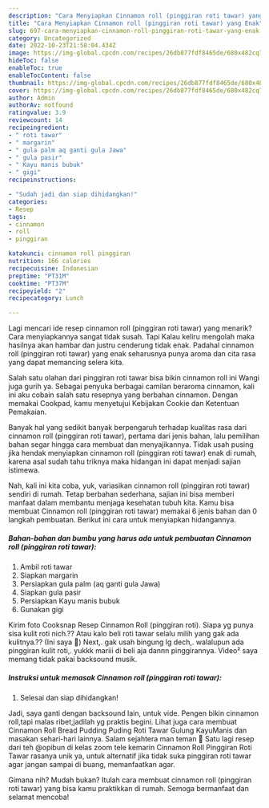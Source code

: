 ```yaml
---
description: "Cara Menyiapkan Cinnamon roll (pinggiran roti tawar) yang Enak"
title: "Cara Menyiapkan Cinnamon roll (pinggiran roti tawar) yang Enak"
slug: 697-cara-menyiapkan-cinnamon-roll-pinggiran-roti-tawar-yang-enak
category: Uncategorized
date: 2022-10-23T21:58:04.434Z
image: https://img-global.cpcdn.com/recipes/26db877fdf8465de/680x482cq70/cinnamon-roll-pinggiran-roti-tawar-foto-resep-utama.jpg
hideToc: false
enableToc: true
enableTocContent: false
thumbnail: https://img-global.cpcdn.com/recipes/26db877fdf8465de/680x482cq70/cinnamon-roll-pinggiran-roti-tawar-foto-resep-utama.jpg
cover: https://img-global.cpcdn.com/recipes/26db877fdf8465de/680x482cq70/cinnamon-roll-pinggiran-roti-tawar-foto-resep-utama.jpg
author: Admin
authorAv: notfound
ratingvalue: 3.9
reviewcount: 14
recipeingredient:
- " roti tawar"
- " margarin"
- " gula palm aq ganti gula Jawa"
- " gula pasir"
- " Kayu manis bubuk"
- " gigi"
recipeinstructions:

- "Sudah jadi dan siap dihidangkan!"
categories:
- Resep
tags:
- cinnamon
- roll
- pinggiran

katakunci: cinnamon roll pinggiran 
nutrition: 166 calories
recipecuisine: Indonesian
preptime: "PT31M"
cooktime: "PT37M"
recipeyield: "2"
recipecategory: Lunch

---
```



Lagi mencari ide resep cinnamon roll (pinggiran roti tawar) yang menarik? Cara menyiapkannya sangat tidak susah. Tapi Kalau keliru mengolah maka hasilnya akan hambar dan justru cenderung tidak enak. Padahal cinnamon roll (pinggiran roti tawar) yang enak seharusnya punya aroma dan cita rasa yang dapat memancing selera kita.


Salah satu olahan dari pinggiran roti tawar bisa bikin cinnamon roll ini Wangi juga gurih ya. Sebagai penyuka berbagai camilan beraroma cinnamon, kali ini aku cobain salah satu resepnya yang berbahan cinnamon. Dengan memakai Cookpad, kamu menyetujui Kebijakan Cookie dan Ketentuan Pemakaian.

Banyak hal yang sedikit banyak berpengaruh terhadap kualitas rasa dari cinnamon roll (pinggiran roti tawar), pertama dari jenis bahan, lalu pemilihan bahan segar hingga cara membuat dan menyajikannya. Tidak usah pusing jika hendak menyiapkan cinnamon roll (pinggiran roti tawar) enak di rumah, karena asal sudah tahu triknya maka hidangan ini dapat menjadi sajian istimewa.


Nah, kali ini kita coba, yuk, variasikan cinnamon roll (pinggiran roti tawar) sendiri di rumah. Tetap berbahan sederhana, sajian ini bisa memberi manfaat dalam membantu menjaga kesehatan tubuh kita. Kamu bisa membuat Cinnamon roll (pinggiran roti tawar) memakai 6 jenis bahan dan 0 langkah pembuatan. Berikut ini cara untuk menyiapkan hidangannya.

<!--inarticleads1-->

##### Bahan-bahan dan bumbu yang harus ada untuk pembuatan Cinnamon roll (pinggiran roti tawar):

1. Ambil  roti tawar
1. Siapkan  margarin
1. Persiapkan  gula palm (aq ganti gula Jawa)
1. Siapkan  gula pasir
1. Persiapkan  Kayu manis bubuk
1. Gunakan  gigi


Kirim foto Cooksnap Resep Cinnamon Roll (pinggiran roti). Siapa yg punya sisa kulit roti nich.?? Atau kalo beli roti tawar selalu milih yang gak ada kulitnya.?? (Ini saya 🤭) Next,. gak usah bingung lg dech,. walalupun ada pinggiran kulit roti,. yukkk mariii di beli aja dannn pinggirannya. Video² saya memang tidak pakai backsound musik. 

<!--inarticleads2-->

##### Instruksi untuk memasak Cinnamon roll (pinggiran roti tawar):


1. Selesai dan siap dihidangkan!

Jadi, saya ganti dengan backsound lain, untuk vide. Pengen bikin cinnamon roll,tapi malas ribet,jadilah yg praktis begini. Lihat juga cara membuat Cinnamon Roll Bread Pudding Puding Roti Tawar Gulung KayuManis dan masakan sehari-hari lainnya. Salam sejahtera man teman 🙏 Satu lagi resep dari teh @opibun di kelas zoom tele kemarin Cinnamon Roll Pinggiran Roti Tawar rasanya unik ya, untuk alternatif jika tidak suka pinggiran roti tawar agar jangan sampai di buang, memanfaatkan agar. 

Gimana nih? Mudah bukan? Itulah cara membuat cinnamon roll (pinggiran roti tawar) yang bisa kamu praktikkan di rumah. Semoga bermanfaat dan selamat mencoba!
